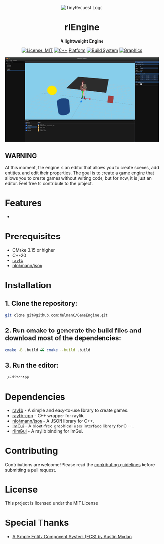 <div align="center">
  <img src="https://github.com/raysan5/raylib/raw/master/logo/raylib_logo_animation.gif" alt="TinyRequest Logo" width="128" height="128">
  
  # rlEngine
  
  **A lightweight Engine**
  
  [![License: MIT](https://img.shields.io/badge/License-MIT-yellow.svg)](https://opensource.org/licenses/MIT)
  [![C++](https://img.shields.io/badge/C++-20-lightblue.svg)](https://isocpp.org/)
  [Platform](https://img.shields.io/badge/Plateform-Macos-white?style=flat)
  [![Build System](https://img.shields.io/badge/Build-CMake-red.svg)](https://cmake.org/)
  [![Graphics](https://img.shields.io/badge/Graphics-Raylib-white?style=flat)](https://www.raylib.com/)
  
  ![Engine Screenshot](Assets/screenshots/screenshot.png)
</div>

## WARNING
At this moment, the engine is an editor that allows you to create scenes, add entities, and edit their properties.
The goal is to create a game engine that allows you to create games without writing code, but for now, it is just an editor.
Feel free to contribute to the project.

# Features
- 

# Prerequisites
- CMake 3.15 or higher 
- C++20
- [raylib](https://www.raylib.com/)
- [nlohmann/json](https://github.com/nlohmann/json)

# Installation
## 1. Clone the repository:
```bash
git clone git@github.com:MelmanC/GameEngine.git
```

## 2. Run cmake to generate the build files and download most of the dependencies:
```bash
cmake -B .build && cmake --build .build
```

## 3. Run the editor:
```bash
./EditorApp
```

# Dependencies
- [raylib](https://www.raylib.com/) - A simple and easy-to-use library to create games.
- [raylib-cpp](https://github.com/RobLoach/raylib-cpp) - C++ wrapper for raylib.
- [nlohmann/json](https://github.com/nlohmann/json) - A JSON library for C++.
- [ImGui](https://github.com/ocornut/imgui) - A bloat-free graphical user interface library for C++.
- [rlImGui](https://github.com/raylib-extras/rlImGui) - A raylib binding for ImGui.

# Contributing
Contributions are welcome! Please read the [contributing guidelines](CONTRIBUTING.md)
before submitting a pull request.

# License
This project is licensed under the MIT License

# Special Thanks
- [A Simple Entity Component System (ECS) by Austin Morlan](https://austinmorlan.com/posts/entity_component_system/)

